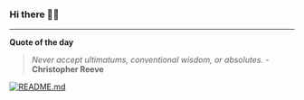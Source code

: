 ### Hi there 👋🏻


---

**Quote of the day**

> *Never accept ultimatums, conventional wisdom, or absolutes.* - **Christopher Reeve** 

[![README.md](https://github.com/marcolovazzano/marcolovazzano/actions/workflows/readme.yml/badge.svg?branch=main)](https://github.com/marcolovazzano/marcolovazzano/actions/workflows/readme.yml)

